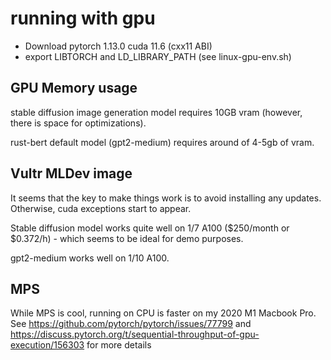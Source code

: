 # running with gpu

- Download pytorch 1.13.0 cuda 11.6 (cxx11 ABI)
- export LIBTORCH and LD_LIBRARY_PATH (see linux-gpu-env.sh)

## GPU Memory usage

stable diffusion image generation model requires 10GB vram (however, there is space for optimizations).

rust-bert default model (gpt2-medium) requires around of 4-5gb of vram.

## Vultr MLDev image

It seems that the key to make things work is to avoid installing any updates. Otherwise, cuda exceptions start to appear.

Stable diffusion model works quite well on 1/7 A100 ($250/month or $0.372/h) - which seems to be ideal for demo purposes.

gpt2-medium works well on 1/10 A100.

## MPS

While MPS is cool, running on CPU is faster on my 2020 M1 Macbook Pro. See https://github.com/pytorch/pytorch/issues/77799 and https://discuss.pytorch.org/t/sequential-throughput-of-gpu-execution/156303 for more details
